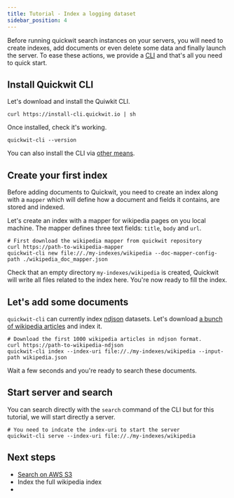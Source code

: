 ```yaml
---
title: Tutorial - Index a logging dataset
sidebar_position: 4
---
```


Before running quickwit search instances on your servers, you will need to create indexes, add documents or even delete some data and finally launch the server. To ease these actions, we provide a [CLI](../quickwit-cli/README.md) and that's 
all you need to quick start.


## Install Quickwit CLI

Let's download and install the Quiwkit CLI.

```
curl https://install-cli.quickwit.io | sh
```

Once installed, check it's working.

```
quickwit-cli --version
```

You can also install the CLI via [other means](installation.md).

## Create your first index

Before adding documents to Quickwit, you need to create an index along with a `mapper` which will define how a document and fields it contains, are stored and indexed.

Let's create an index with a mapper for wikipedia pages on you local machine. The mapper defines three text fields: `title`, `body` and `url`. 

```
# First download the wikipedia mapper from quickwit repository
curl https://path-to-wikipedia-mapper
quickwit-cli new file://./my-indexes/wikipedia --doc-mapper-config-path ./wikipedia_doc_mapper.json
```

Check that an empty directory `my-indexes/wikipedia` is created, Quickwit will write all files related to the index here.
You're now ready to fill the index.

## Let's add some documents

`quickwit-cli` can currently index [ndjson](http://ndjson.org/) datasets.
Let's download [a bunch of wikipedia articles]() and index it.

```
# Download the first 1000 wikipedia articles in ndjson format.
curl https://path-to-wikipedia-ndjson
quickwit-cli index --index-uri file://./my-indexes/wikipedia --input-path wikipedia.json
```

Wait a few seconds and you're ready to search these documents.


## Start server and search

You can search directly with the `search` command of the CLI but for this tutorial, we will start directly a server.

```
# You need to indcate the index-uri to start the server
quickwit-cli serve --index-uri file://./my-indexes/wikipedia
```


## Next steps

- [Search on AWS S3]()
- Index the full wikipedia index
- 



